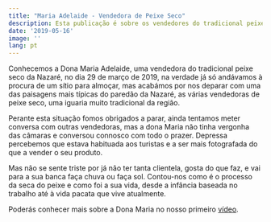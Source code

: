 ```yaml
---
title: "Maria Adelaide - Vendedora de Peixe Seco"
description: Esta publicação é sobre os vendedores do tradicional peixe seco da Nazaré.
date: '2019-05-16'
image: ''
lang: pt
---
```



Conhecemos a Dona Maria Adelaide, uma vendedora do tradicional peixe seco da Nazaré, no dia 29 de março de 2019, na verdade já só andávamos à procura de um sítio para almoçar, mas acabámos por nos deparar com uma das paisagens mais típicas do paredão da Nazaré, as várias vendedoras de peixe seco, uma iguaria muito tradicional da região. 

Perante esta situação fomos obrigados a parar, ainda tentamos meter conversa com outras vendedoras, mas a dona Maria não tinha vergonha das câmaras e conversou connosco com todo o prazer. Depressa percebemos que estava habituada aos turistas e a ser mais fotografada do que a vender o seu produto. 

Mas não se sente triste por já não ter tanta clientela, gosta do que faz, e vai para a sua banca faça chuva ou faça sol. Contou-nos como é o processo da seca do peixe e como foi a sua vida, desde a infância baseada no trabalho até à vida pacata que vive atualmente.  

Poderás conhecer mais sobre a Dona Maria no nosso primeiro <a href="/videos#one">vídeo</a>. 